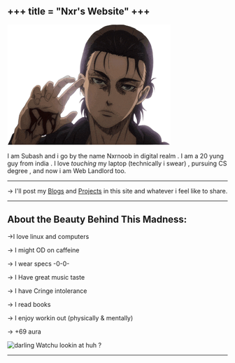 +++
title = "Nxr's Website"
+++
---

![Hellopic](images/hello.png)

I am Subash and i go by the name Nxrnoob in digital realm . I am a 20 yung guy from india .
I love *touching* my laptop (technically i swear) , pursuing CS degree , and now i am Web Landlord too.

---

-> I'll post my [Blogs](/posts) and [Projects](/projects) in this site and whatever i feel like to share.

---
## About the Beauty Behind This Madness:
->I love linux and computers

-> I might OD on caffeine

-> I wear specs -0-0- 

-> I Have great music taste

-> I have Cringe intolerance

-> I read books

-> I enjoy workin out (physically & mentally)

-> +69 aura

![darling](images/zerotwo.png)
   Watchu lookin at huh ?

---